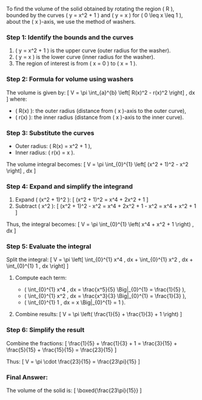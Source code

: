 To find the volume of the solid obtained by rotating the region \( R \), bounded by the curves \( y = x^2 + 1 \) and \( y = x \) for \( 0 \leq x \leq 1 \), about the \( x \)-axis, we use the method of washers.

### Step 1: Identify the bounds and the curves
1. \( y = x^2 + 1 \) is the upper curve (outer radius for the washer).
2. \( y = x \) is the lower curve (inner radius for the washer).
3. The region of interest is from \( x = 0 \) to \( x = 1 \).

### Step 2: Formula for volume using washers
The volume is given by:
\[
V = \pi \int_{a}^{b} \left[ R(x)^2 - r(x)^2 \right] \, dx
\]
where:
- \( R(x) \): the outer radius (distance from \( x \)-axis to the outer curve),
- \( r(x) \): the inner radius (distance from \( x \)-axis to the inner curve).

### Step 3: Substitute the curves
- Outer radius: \( R(x) = x^2 + 1 \),
- Inner radius: \( r(x) = x \).

The volume integral becomes:
\[
V = \pi \int_{0}^{1} \left[ (x^2 + 1)^2 - x^2 \right] \, dx
\]

### Step 4: Expand and simplify the integrand
1. Expand \( (x^2 + 1)^2 \):
\[
(x^2 + 1)^2 = x^4 + 2x^2 + 1
\]
2. Subtract \( x^2 \):
\[
(x^2 + 1)^2 - x^2 = x^4 + 2x^2 + 1 - x^2 = x^4 + x^2 + 1
\]

Thus, the integral becomes:
\[
V = \pi \int_{0}^{1} \left( x^4 + x^2 + 1 \right) \, dx
\]

### Step 5: Evaluate the integral
Split the integral:
\[
V = \pi \left[ \int_{0}^{1} x^4 \, dx + \int_{0}^{1} x^2 \, dx + \int_{0}^{1} 1 \, dx \right]
\]

1. Compute each term:
   - \( \int_{0}^{1} x^4 \, dx = \frac{x^5}{5} \Big|_{0}^{1} = \frac{1}{5} \),
   - \( \int_{0}^{1} x^2 \, dx = \frac{x^3}{3} \Big|_{0}^{1} = \frac{1}{3} \),
   - \( \int_{0}^{1} 1 \, dx = x \Big|_{0}^{1} = 1 \).

2. Combine results:
\[
V = \pi \left( \frac{1}{5} + \frac{1}{3} + 1 \right)
\]

### Step 6: Simplify the result
Combine the fractions:
\[
\frac{1}{5} + \frac{1}{3} + 1 = \frac{3}{15} + \frac{5}{15} + \frac{15}{15} = \frac{23}{15}
\]

Thus:
\[
V = \pi \cdot \frac{23}{15} = \frac{23\pi}{15}
\]

### Final Answer:
The volume of the solid is:
\[
\boxed{\frac{23\pi}{15}}
\]
